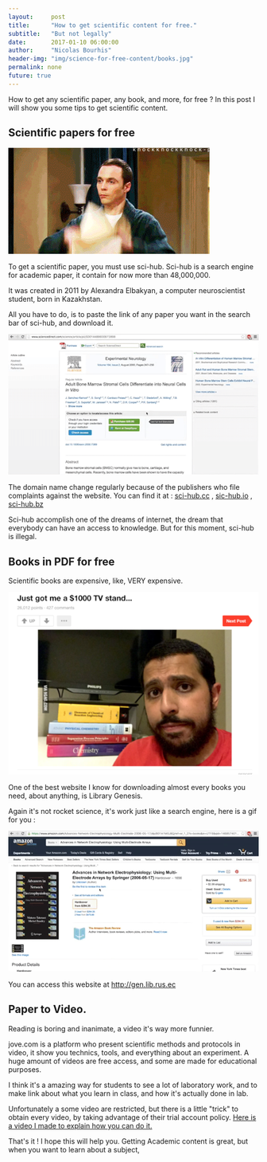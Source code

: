 ```yaml
---
layout:     post
title:      "How to get scientific content for free."
subtitle:   "But not legally"
date:       2017-01-10 06:00:00
author:     "Nicolas Bourhis"
header-img: "img/science-for-free-content/books.jpg"
permalink: none
future: true
---
```


How to get any scientific paper, any book, and more, for free ?
In this post I will show you some tips to get scientific content.

## Scientific papers for free

![sheldon-paper](/img/science-for-free-content/sheldon-paper.gif)

To get a scientific paper, you must use sci-hub.
Sci-hub is a search engine for academic paper, it contain for now more than 48,000,000.

It was created in 2011 by Alexandra Elbakyan, a computer neuroscientist student, born in Kazakhstan.

All you have to do, is to paste the link of any paper you want in the search bar of sci-hub, and download it.

![sci-hub](/img/science-for-free-content/sci-hub.gif)

The domain name change regularly because of the publishers who file complaints against the website.
You can find it at : [sci-hub.cc](ci-hub.cc) , [sic-hub.io](sic-hub.io) , [sci-hub.bz](sci-hub.bz)

Sci-hub accomplish one of the dreams of internet, the dream that everybody can have an access to knowledge.
But for this moment, sci-hub is illegal.

## Books in PDF for free

Scientific books are expensive, like, VERY expensive.

![just-got-me](/img/science-for-free-content/just-got-me.png)

One of the best website I know for downloading almost every books you need, about anything, is Library Genesis.

Again it's not rocket science, it's work just like a search engine, here is a gif for you :

![lib-gen](/img/science-for-free-content/lib-gen.gif)

You can access this website at http://gen.lib.rus.ec

## Paper to Video.

Reading is boring and inanimate, a video it's way more funnier.

jove.com is a platform who present scientific methods and protocols in video, it show you technics, tools, and everything about an experiment.
A huge amount of videos are free access, and some are made for educational purposes.

I think it's a amazing way for students to see a lot of laboratory work, and to make link about what you learn in class, and how it's actually done in lab.


Unfortunately a some video are restricted, but there is a little "trick" to obtain every video, by
taking advantage of their trial account policy. [Here is a video I made to explain how you can do it.](https://www.youtube.com/watch?v=KBiqXvVSUbg)

That's it !
I hope this will help you.
Getting Academic content is great, but when you want to learn about a subject,

